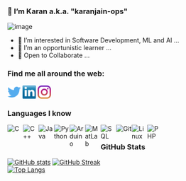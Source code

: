### 👋 I’m Karan a.k.a. "karanjain-ops"
![image](https://user-images.githubusercontent.com/76868354/164893795-3c92c0ed-68aa-49c3-b517-90350734c745.png)

- 👀 I’m interested in Software Development, ML and AI ...
- 🌱 I’m an opportunistic learner ...
- 👯 Open to Collaborate ...

### Find me all around the web:


<p align="left">
<a href="http://twitter.com/iam_karanjain_" target="blank"><img align="center" src="https://github.com/karanjain-ops/karanjain-ops/blob/main/twitter%20(2).png" title = "Twitter" alt="" height="30" /></a>
<a href="https://www.linkedin.com/in/karan-jain-1124631bb" target="blank"><img align="center" src="https://github.com/karanjain-ops/karanjain-ops/blob/main/transparent-Linkedin-logo-icon.png" alt="" height="30" /></a>
<a href="http://instagram.com/iam_karanjain" target="blank"><img align="center" src="https://github.com/karanjain-ops/karanjain-ops/blob/main/instagram.png" alt="" height="30" /></a>
</p>


### Languages I know

<img align="left" alt="C" width="35px" src="https://img.icons8.com/color/452/c-programming.png"/>
<img align="left" alt="C++" width="35px" src="https://img.icons8.com/color/452/c-plus-plus-logo.png"/>
<img align="left" alt="Java" width="35px" src="https://img.icons8.com/color/452/java-coffee-cup-logo--v1.png"/>
<img align="left" alt="Python" width="35px" src="https://img.icons8.com/color/48/000000/python--v2.png"/>
<!--<img align="left" alt="MySQL" width="35px" src="https://img.icons8.com/color/452/mysql-logo.png"/> 
<img align="left" alt="MS Access" width="35px" src="https://img.icons8.com/color/452/ms-access.png"/>
-->
<img align="left" alt="Arduino" width="35px" src="https://img.icons8.com/color/452/arduino.png"/>
<img align="left" alt="MatLab" width="35px" src="https://img.icons8.com/fluency/344/matlab.png" />
<img align="left" alt="SQL" width="35px" src="https://img.icons8.com/color/48/000000/sql.png"/>
<img align="left" alt="Git" width="35px" src="https://img.icons8.com/color/100/000000/git.png"/>
<img align="left" alt="Linux" width="35px" src="https://img.icons8.com/color/48/000000/linux--v1.png"/>
<img align="left" alt="PHP" width="35px" src="https://img.icons8.com/officel/344/php-logo.png"/>
<br />


### GitHub Stats
[![GitHub stats](https://github-readme-stats.vercel.app/api?username=karanjain-ops&show_icons=true&theme=highcontrast&title_color=FF8400)](https://github.com/karanjain-ops/github-readme-stats)
[![GitHub Streak](https://github-readme-streak-stats.herokuapp.com?user=karanjain-ops&theme=highcontrast&date_format=j%20M%5B%20Y%5D)](https://git.io/streak-stats)
<br />
[![Top Langs](https://github-readme-stats.vercel.app/api/top-langs/?username=karanjain-ops&bg_color=000000&text_color=FFFFFF)](https://github.com/karanjain-ops/github-readme-stats)

